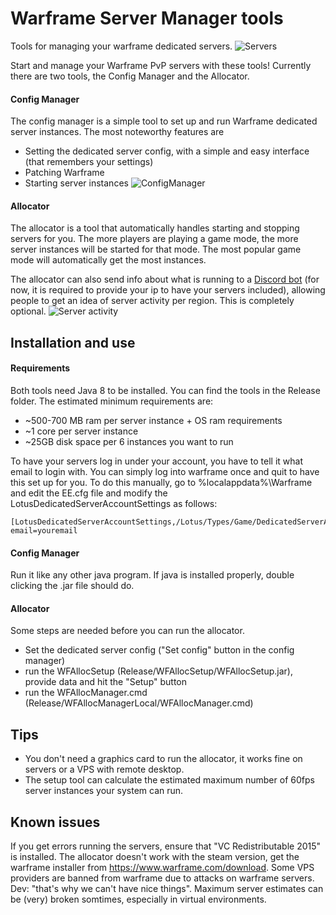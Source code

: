# Warframe Server Manager tools
Tools for managing your warframe dedicated servers.
![Servers](https://raw.githubusercontent.com/Spiedie/WarframeServerManager/master/Media/readme-servers.png)

Start and manage your Warframe PvP servers with these tools! Currently there are two tools, the Config Manager and the Allocator.

#### Config Manager
The config manager is a simple tool to set up and run Warframe dedicated server instances. The most noteworthy features are
* Setting the dedicated server config, with a simple and easy interface (that remembers your settings)
* Patching Warframe
* Starting server instances
![ConfigManager](https://raw.githubusercontent.com/Spiedie/WarframeServerManager/master/Media/readme-configmanagerstarter.png) 

#### Allocator
The allocator is a tool that automatically handles starting and stopping servers for you. The more players are playing a game mode, the more server instances will be started for that mode. The most popular game mode will automatically get the most instances.

The allocator can also send info about what is running to a [Discord bot](discord.me/conclave) (for now, it is required to provide your ip to have your servers included), allowing people to get an idea of server activity per region. This is completely optional.
![Server activity](https://raw.githubusercontent.com/Spiedie/WarframeServerManager/master/Media/readme-bot.png)


## Installation and use

#### Requirements
Both tools need Java 8 to be installed. You can find the tools in the Release folder. The estimated minimum requirements are:
* ~500-700 MB ram per server instance + OS ram requirements
* ~1 core per server instance
* ~25GB disk space per 6 instances you want to run

To have your servers log in under your account, you have to tell it what email to login with. You can simply log into warframe once and quit to have this set up for you. To do this manually, go to %localappdata%\Warframe and edit the EE.cfg file and modify the LotusDedicatedServerAccountSettings as follows:

```
[LotusDedicatedServerAccountSettings,/Lotus/Types/Game/DedicatedServerAccountSettings]
email=youremail
```

#### Config Manager
Run it like any other java program. If java is installed properly, double clicking the .jar file should do.
#### Allocator
Some steps are needed before you can run the allocator.
* Set the dedicated server config ("Set config" button in the config manager)
* run the WFAllocSetup (Release/WFAllocSetup/WFAllocSetup.jar), provide data and hit the "Setup" button
* run the WFAllocManager.cmd (Release/WFAllocManagerLocal/WFAllocManager.cmd)

## Tips
* You don't need a graphics card to run the allocator, it works fine on servers or a VPS with remote desktop.
* The setup tool can calculate the estimated maximum number of 60fps server instances your system can run.

## Known issues
If you get errors running the servers, ensure that "VC Redistributable 2015" is installed.
The allocator doesn't work with the steam version, get the warframe installer from https://www.warframe.com/download.
Some VPS providers are banned from warframe due to attacks on warframe servers. Dev: "that's why we can't have nice things".
Maximum server estimates can be (very) broken somtimes, especially in virtual environments.

